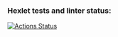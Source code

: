 ### Hexlet tests and linter status:
[![Actions Status](https://github.com/cofeinum/frontend-project-46/workflows/hexlet-check/badge.svg)](https://github.com/cofeinum/frontend-project-46/actions)